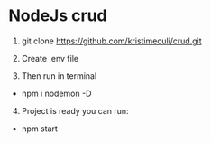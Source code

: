# NodeJs crud
1. git clone https://github.com/kristimeculi/crud.git

2. Create .env file 

3. Then run in terminal
- npm i nodemon -D

4. Project is ready you can run:
- npm start

